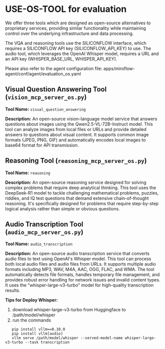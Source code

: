 # USE-OS-TOOL for evaluation

We offer three tools which are designed as open-source alternatives to proprietary services, providing similar functionality while maintaining control over the underlying infrastructure and data processing.

The VQA and reasoning tools use the SILICONFLOW interface, which requires a SILICONFLOW API key (SILICONFLOW_API_KEY) to use. The audio tool, which leverages the OpenAI Whisper model, requires a URL and an API key (WHISPER_BASE_URL, WHISPER_API_KEY).

Please also refer to the agent configuration file: apps/miroflow-agent/conf/agent/evaluation_os.yaml

## Visual Question Answering Tool (`vision_mcp_server_os.py`)

**Tool Name:** `visual_question_answering`

**Description:** An open-source vision-language model service that answers questions about images using the Qwen2.5-VL-72B-Instruct model. This tool can analyze images from local files or URLs and provide detailed answers to questions about visual content. It supports common image formats (JPEG, PNG, GIF) and automatically encodes local images to base64 format for API transmission.

## Reasoning Tool (`reasoning_mcp_server_os.py`)

**Tool Name:** `reasoning`

**Description:** An open-source reasoning service designed for solving complex problems that require deep analytical thinking. This tool uses the DeepSeek-R1 model to tackle challenging mathematical problems, puzzles, riddles, and IQ test questions that demand extensive chain-of-thought reasoning. It's specifically designed for problems that require step-by-step logical analysis rather than simple or obvious questions.

## Audio Transcription Tool (`audio_mcp_server_os.py`)

**Tool Name:** `audio_transcription`

**Description:** An open-source audio transcription service that converts audio files to text using OpenAI's Whisper model. This tool can process both local audio files and audio files from URLs. It supports multiple audio formats including MP3, WAV, M4A, AAC, OGG, FLAC, and WMA. The tool automatically detects file formats, handles temporary file management, and provides robust error handling for network issues and invalid content types. It uses the "whisper-large-v3-turbo" model for high-quality transcription results.

**Tips for Deploy Whisper:**

1. download whisper-large-v3-turbo from Huggingface to /path/model/whisper
1. run the commands

```
   pip install vllm==0.10.0
   pip install vllm[audio]
   vllm serve /path/model/whisper --served-model-name whisper-large-v3-turbo --task transcription
```
